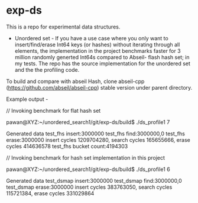 # exp-ds
This is a repo for experimental data structures.
- Unordered  set - If you have a use case where you only want to insert/find/erase Int64 keys (or hashes) without iterating through all elements, the implementation in the project benchmarks faster for 3 million randomly generted Int64s compared to Abseil- flash hash set; in my tests. The repo has the source implementation for the unordered set and the the profiling code.

  

To build and compare with abseil Hash, clone abseil-cpp (https://github.com/abseil/abseil-cpp) stable version under parent
directory.


Example output -

// Invoking benchmark for flat hash set

pawan@XYZ:~/unordered_search1/git/exp-ds/build$ ./ds_profile1 7

Generated data
test_fhs insert:3000000
test_fhs find:3000000,0
test_fhs erase:3000000
insert cycles 1209704280, search cycles 165655666, erase cycles 414636578
test_fhs bucket count:4194303

 
 
 
// Invoking benchmark for hash set implementation in this project

pawan@XYZ:~/unordered_search1/git/exp-ds/build$ ./ds_profile1 6

Generated data
test_dsmap insert:3000000
test_dsmap find:3000000,0
test_dsmap erase:3000000
insert cycles 383763050, search cycles 115721384, erase cycles 331029864

